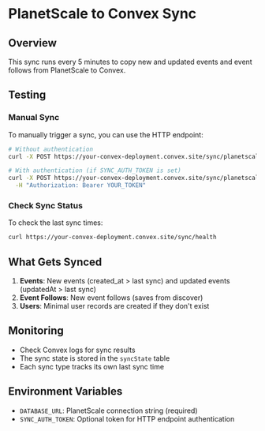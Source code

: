 # PlanetScale to Convex Sync

## Overview

This sync runs every 5 minutes to copy new and updated events and event follows from PlanetScale to Convex.

## Testing

### Manual Sync

To manually trigger a sync, you can use the HTTP endpoint:

```bash
# Without authentication
curl -X POST https://your-convex-deployment.convex.site/sync/planetscale

# With authentication (if SYNC_AUTH_TOKEN is set)
curl -X POST https://your-convex-deployment.convex.site/sync/planetscale \
  -H "Authorization: Bearer YOUR_TOKEN"
```

### Check Sync Status

To check the last sync times:

```bash
curl https://your-convex-deployment.convex.site/sync/health
```

## What Gets Synced

1. **Events**: New events (created_at > last sync) and updated events (updatedAt > last sync)
2. **Event Follows**: New event follows (saves from discover)
3. **Users**: Minimal user records are created if they don't exist

## Monitoring

- Check Convex logs for sync results
- The sync state is stored in the `syncState` table
- Each sync type tracks its own last sync time

## Environment Variables

- `DATABASE_URL`: PlanetScale connection string (required)
- `SYNC_AUTH_TOKEN`: Optional token for HTTP endpoint authentication
